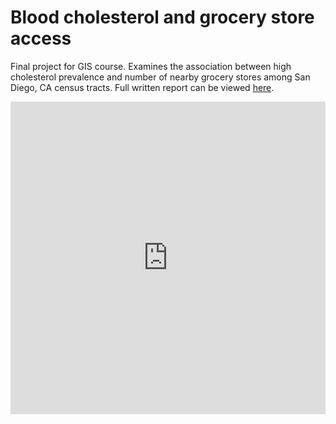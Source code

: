 # Blood cholesterol and grocery store access
 Final project for GIS course. Examines the association between high cholesterol prevalence and number of nearby grocery stores among San Diego, CA census tracts. Full written report can be viewed <a href="https://hicks017.github.io/MPH-GIS-Final/Documentation/GISProjectReportChristianHicks">here</a>.
<iframe src="https://storymaps.arcgis.com/stories/8a395caf050145c2a048219e69afcec9" width="100%" height="500px" frameborder="0" allowfullscreen allow="geolocation"></iframe>
